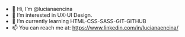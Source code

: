 - 👋 Hi, I’m @lucianaencina
- 👀 I’m interested in UX-UI Design.
- 🌱 I’m currently learning HTML-CSS-SASS-GIT-GITHUB
- 📫 You can reach me at:  https://www.linkedin.com/in/lucianaencina/

<!---
lucianaencina/lucianaencina is a ✨ special ✨ repository because its `README.md` (this file) appears on your GitHub profile.
You can click the Preview link to take a look at your changes.
--->
